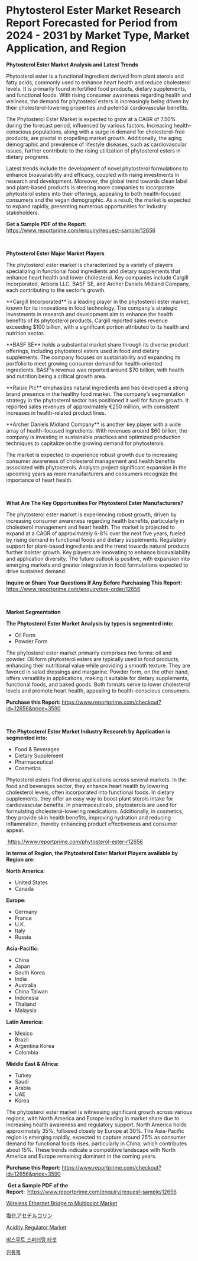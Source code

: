 <p><h1>Phytosterol Ester Market Research Report Forecasted for Period from 2024 -  2031 by Market Type, Market Application, and Region</h1></p><p><strong>Phytosterol Ester Market Analysis and Latest Trends</strong></p>
<p><p>Phytosterol ester is a functional ingredient derived from plant sterols and fatty acids, commonly used to enhance heart health and reduce cholesterol levels. It is primarily found in fortified food products, dietary supplements, and functional foods. With rising consumer awareness regarding health and wellness, the demand for phytosterol esters is increasingly being driven by their cholesterol-lowering properties and potential cardiovascular benefits.</p><p>The Phytosterol Ester Market is expected to grow at a CAGR of 7.50% during the forecast period, influenced by various factors. Increasing health-conscious populations, along with a surge in demand for cholesterol-free products, are pivotal in propelling market growth. Additionally, the aging demographic and prevalence of lifestyle diseases, such as cardiovascular issues, further contribute to the rising utilization of phytosterol esters in dietary programs.</p><p>Latest trends include the development of novel phytosterol formulations to enhance bioavailability and efficacy, coupled with rising investments in research and development. Moreover, the global trend towards clean label and plant-based products is steering more companies to incorporate phytosterol esters into their offerings, appealing to both health-focused consumers and the vegan demographic. As a result, the market is expected to expand rapidly, presenting numerous opportunities for industry stakeholders.</p></p>
<p><strong>Get a Sample PDF of the Report:&nbsp;</strong> <a href="https://www.reportprime.com/enquiry/request-sample/12656">https://www.reportprime.com/enquiry/request-sample/12656</a></p>
<p>&nbsp;</p>
<p><strong>Phytosterol Ester Major Market Players</strong></p>
<p><p>The phytosterol ester market is characterized by a variety of players specializing in functional food ingredients and dietary supplements that enhance heart health and lower cholesterol. Key companies include Cargill Incorporated, Arboris LLC, BASF SE, and Archer Daniels Midland Company, each contributing to the sector's growth.</p><p>**Cargill Incorporated** is a leading player in the phytosterol ester market, known for its innovations in food technology. The company's strategic investments in research and development aim to enhance the health benefits of its phytosterol products. Cargill reported sales revenue exceeding $100 billion, with a significant portion attributed to its health and nutrition sector.</p><p>**BASF SE** holds a substantial market share through its diverse product offerings, including phytosterol esters used in food and dietary supplements. The company focuses on sustainability and expanding its portfolio to meet growing consumer demand for health-oriented ingredients. BASF's revenue was reported around $70 billion, with health and nutrition being a critical growth area.</p><p>**Raisio Plc** emphasizes natural ingredients and has developed a strong brand presence in the healthy food market. The company’s segmentation strategy in the phytosterol sector has positioned it well for future growth. It reported sales revenues of approximately €250 million, with consistent increases in health-related product lines.</p><p>**Archer Daniels Midland Company** is another key player with a wide array of health-focused ingredients. With revenues around $60 billion, the company is investing in sustainable practices and optimized production techniques to capitalize on the growing demand for phytosterols.</p><p>The market is expected to experience robust growth due to increasing consumer awareness of cholesterol management and health benefits associated with phytosterols. Analysts project significant expansion in the upcoming years as more manufacturers and consumers recognize the importance of heart health.</p></p>
<p>&nbsp;</p>
<p><strong>What Are The Key Opportunities For Phytosterol Ester Manufacturers?</strong></p>
<p><p>The phytosterol ester market is experiencing robust growth, driven by increasing consumer awareness regarding health benefits, particularly in cholesterol management and heart health. The market is projected to expand at a CAGR of approximately 6-8% over the next five years, fueled by rising demand in functional foods and dietary supplements. Regulatory support for plant-based ingredients and the trend towards natural products further bolster growth. Key players are innovating to enhance bioavailability and application diversity. The future outlook is positive, with expansion into emerging markets and greater integration in food formulations expected to drive sustained demand.</p></p>
<p><strong>Inquire or Share Your Questions If Any Before Purchasing This Report:</strong> <a href="https://www.reportprime.com/enquiry/pre-order/12656">https://www.reportprime.com/enquiry/pre-order/12656</a></p>
<p>&nbsp;</p>
<p><strong>Market Segmentation</strong></p>
<p><strong>The Phytosterol Ester Market Analysis by types is segmented into:</strong></p>
<p><ul><li>Oil Form</li><li>Powder Form</li></ul></p>
<p><p>The phytosterol ester market primarily comprises two forms: oil and powder. Oil form phytosterol esters are typically used in food products, enhancing their nutritional value while providing a smooth texture. They are favored in salad dressings and margarine. Powder form, on the other hand, offers versatility in applications, making it suitable for dietary supplements, functional foods, and baked goods. Both formats serve to lower cholesterol levels and promote heart health, appealing to health-conscious consumers.</p></p>
<p><strong>Purchase this Report:&nbsp;</strong><a href="https://www.reportprime.com/checkout?id=12656&price=3590">https://www.reportprime.com/checkout?id=12656&price=3590</a></p>
<p>&nbsp;</p>
<p><strong>The Phytosterol Ester Market Industry Research by Application is segmented into:</strong></p>
<p><ul><li>Food & Beverages</li><li>Dietary Supplement</li><li>Pharmaceutical</li><li>Cosmetics</li></ul></p>
<p><p>Phytosterol esters find diverse applications across several markets. In the food and beverages sector, they enhance heart health by lowering cholesterol levels, often incorporated into functional foods. In dietary supplements, they offer an easy way to boost plant sterols intake for cardiovascular benefits. In pharmaceuticals, phytosterols are used for formulating cholesterol-lowering medications. Additionally, in cosmetics, they provide skin health benefits, improving hydration and reducing inflammation, thereby enhancing product effectiveness and consumer appeal.</p></p>
<p><a href="https://www.reportprime.com/phytosterol-ester-r12656">&nbsp;https://www.reportprime.com/phytosterol-ester-r12656</a></p>
<p><strong>In terms of Region, the Phytosterol Ester Market Players available by Region are:</strong></p>
<p>
    <p> <strong> North America: </strong>
        <ul>
            <li>United States</li>
            <li>Canada</li>
        </ul>
        </p> 
    <p> <strong> Europe: </strong>
        <ul>
            <li>Germany</li>
            <li>France</li>
            <li>U.K.</li>
            <li>Italy</li>
            <li>Russia</li>
        </ul>
        </p> 
    <p> <strong> Asia-Pacific: </strong>
        <ul>
            <li>China</li>
            <li>Japan</li>
            <li>South Korea</li>
            <li>India</li>
            <li>Australia</li>
            <li>China Taiwan</li>
            <li>Indonesia</li>
            <li>Thailand</li>
            <li>Malaysia</li>
        </ul>
        </p> 
    <p> <strong> Latin America: </strong>
        <ul>
            <li>Mexico</li>
            <li>Brazil</li>
            <li>Argentina Korea</li>
            <li>Colombia</li>
        </ul>
        </p> 
    <p> <strong> Middle East & Africa: </strong>
        <ul>
            <li>Turkey</li>
            <li>Saudi</li>
            <li>Arabia</li>
            <li>UAE</li>
            <li>Korea</li>
        </ul>
    </p>
    </p>
<p><p>The phytosterol ester market is witnessing significant growth across various regions, with North America and Europe leading in market share due to increasing health awareness and regulatory support. North America holds approximately 35%, followed closely by Europe at 30%. The Asia-Pacific region is emerging rapidly, expected to capture around 25% as consumer demand for functional foods rises, particularly in China, which contributes about 15%. These trends indicate a competitive landscape with North America and Europe remaining dominant in the coming years.</p></p>
<p><strong>Purchase this Report: </strong><a href="https://www.reportprime.com/checkout?id=12656&price=3590">https://www.reportprime.com/checkout?id=12656&price=3590</a></p>
<p>&nbsp;<strong>Get a Sample PDF of the Report:&nbsp;&nbsp;</strong><a href="https://www.reportprime.com/enquiry/request-sample/12656">https://www.reportprime.com/enquiry/request-sample/12656</a></p>
<p><strong></strong></p>
<p><p><a href="https://issuu.com/reportprime-2/docs/wireless-ethernet-bridge-to-multipo_667507f6119aff">Wireless Ethernet Bridge to Multipoint Market</a></p><p><a href="https://medium.com/@raap8632/%E3%82%A2%E3%82%BB%E3%83%81%E3%83%AB%E3%82%B3%E3%83%AA%E3%83%B3%E5%A1%A9%E5%8C%96%E7%89%A9%E5%B8%82%E5%A0%B4%E3%81%AE%E3%83%88%E3%83%AC%E3%83%B3%E3%83%89-%E7%94%A8%E9%80%94-%E5%9C%B0%E5%9F%9F%E5%B8%82%E5%A0%B4%E3%81%AE%E6%B4%9E%E5%AF%9F%E3%82%92%E6%8E%A8%E9%80%B2%E3%81%99%E3%82%8B%E8%A6%81%E5%9B%A0-2024%E5%B9%B4-2031%E5%B9%B4-e4a8bb2d2e9a">塩化アセチルコリン</a></p><p><a href="https://github.com/ChiragRP21/Market-Research-Report-List-6/blob/main/acidity-regulator-market.md">Acidity Regulator Market</a></p><p><a href="https://medium.com/@darrylnorton87/%EB%B6%90%EB%B9%84%EB%8A%94-%EB%B9%84%EC%8A%A4%EB%AC%B4%EC%8A%A4-%EC%8A%A4%ED%8D%BC%ED%84%B0%EB%A7%81-%ED%83%80%EA%B2%9F-%EC%8B%9C%EC%9E%A5-%EB%B6%80%EB%AC%B8-2031%EB%85%84%EA%B9%8C%EC%A7%80%EC%9D%98-%EC%8B%9C%EC%9E%A5-%EB%B6%84%EC%84%9D-%EB%B0%8F-%EC%84%B1%EC%9E%A5-%EC%A0%84%EB%A7%9D-3c39189f056e">비스무트 스퍼터링 타겟</a></p><p><a href="https://medium.com/@ayesakhan333/%ED%86%B5%EC%A6%9D-%EC%99%84%ED%99%94%EC%A0%9C%EC%97%90-%EB%8C%80%ED%95%9C-%EA%B8%80%EB%A1%9C%EB%B2%8C-%EC%A0%84%EB%A7%9D-%EC%8B%9C%EC%9E%A5-%EB%8F%99%ED%96%A5-%EB%8F%84%EC%A0%84-%EA%B3%BC%EC%A0%9C-%EB%B0%8F-%EC%A0%84%EB%A7%9D-2024-2031-654f09211d74">진통제</a></p></p>